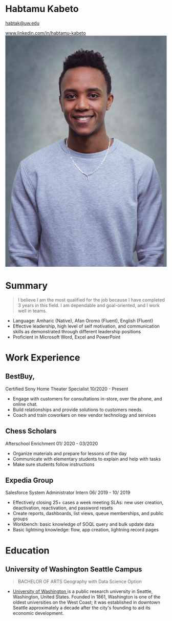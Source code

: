 # Habtamu Kabeto
habtak@uw.edu

www.linkedin.com/in/habtamu-kabeto
![Habtish](/assets/Habtish.PNG)

# Summary

> I believe I am the most qualified for the job because I have completed 3 years in this field. I am dependable and goal-oriented, and I work well in teams.
- Language: Amharic (Native), Afan Oromo (Fluent), English (Fluent)
- Effective leadership, high level of self motivation, and communication skills as demonstrated through different leadership positions
- Proficient in Microsoft Word, Excel and PowerPoint



# Work Experience
## BestBuy,
Certified Sony Home Theater Specialist 10/2020 - Present
- Engage with customers for consultations in-store, over the phone, and online chat.
- Build relationships and provide solutions to customers needs.
- Coach and train coworkers on new vendor technology and services

## Chess Scholars
Afterschool Enrichment 01/ 2020 - 03/2020
- Organize materials and prepare for lessons of the day
- Communicate with elementary students to explain and help with tasks
- Make sure students follow instructions
## Expedia Group
Salesforce System Administrator Intern 06/ 2019 - 10/ 2019
- Effectively closing  25+ cases a week meeting SLAs: new user creation, deactivation, reactivation, and password resets
- Create reports, dashboards, list views, queue memberships, and public groups
- Workbench: basic knowledge of SOQL query and bulk update data
- Basic lightning knowledge: flow, app creation, lightning record pages

# Education
## University of Washington Seattle Campus
> BACHELOR OF ARTS
Geography with Data Science Option
* [University of Washington ](https://www.washington.edu) is a public research university in Seattle, Washington, United States. Founded in 1861, Washington is one of the oldest universities on the West Coast; it was established in downtown Seattle approximately a decade after the city's founding to aid its economic development.
